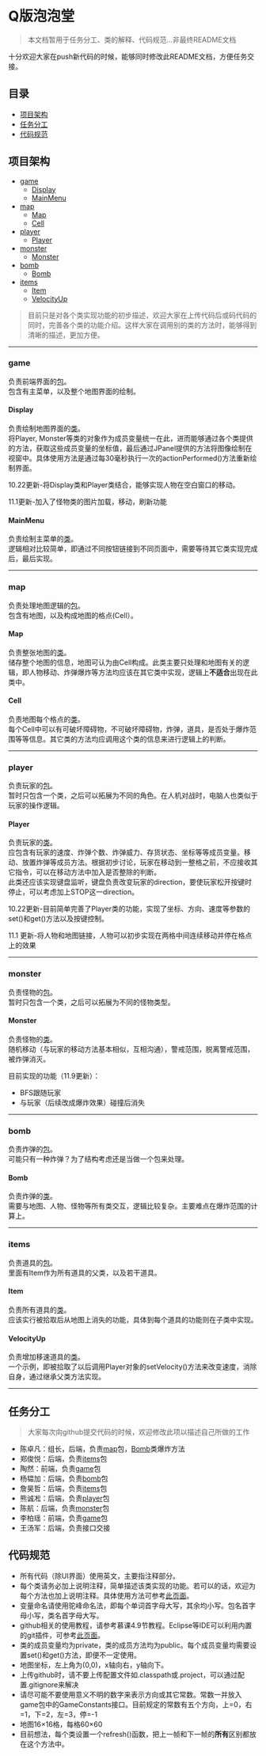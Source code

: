 # Q版泡泡堂

> 本文档暂用于任务分工、类的解释、代码规范...非最终README文档

十分欢迎大家在push新代码的时候，能够同时修改此README文档，方便任务交接。

## 目录

- [项目架构](#项目架构)
- [任务分工](#任务分工)
- [代码规范](#代码规范)


## 项目架构

- [game](#game)
	- [Display](#Display)
	- [MainMenu](#MainMenu)
- [map](#map)
	- [Map](#Map-1)
	- [Cell](#Cell)
- [player](#player)
	- [Player](#Player-1)
- [monster](#monster)
	- [Monster](#Monster-1)
- [bomb](#bomb)
	- [Bomb](#Bomb-1)
- [items](#items)
	- [Item](#Item)
	- [VelocityUp](#VelocityUp)

> 目前只是对各个类实现功能的初步描述，欢迎大家在上传代码后或码代码的同时，完善各个类的功能介绍。这样大家在调用别的类的方法时，能够得到清晰的描述，更加方便。
---
### game
负责前端界面的[包](src/game)。  
包含有主菜单，以及整个地图界面的绘制。

#### Display
负责绘制地图界面的[类](src/game/Display.java)。  
将Player, Monster等类的对象作为成员变量统一在此，进而能够通过各个类提供的方法，获取这些成员变量的坐标值，最后通过JPanel提供的方法将图像绘制在视窗中。具体使用方法是通过每30毫秒执行一次的actionPerformed()方法重新绘制界面。

10.22更新-将Display类和Player类结合，能够实现人物在空白窗口的移动。

11.1更新-加入了怪物类的图片加载，移动，刷新功能

#### MainMenu
负责绘制主菜单的[类](src/game/MainMenu.java)。  
逻辑相对比较简单，即通过不同按钮链接到不同页面中，需要等待其它类实现完成后，最后实现。

---
### map
负责处理地图逻辑的[包](src/map)。  
包含有地图，以及构成地图的格点(Cell）。

#### Map
负责整张地图的[类](src/map/Map.java)。  
储存整个地图的信息，地图可认为由Cell构成。此类主要只处理和地图有关的逻辑，即人物移动、炸弹爆炸等方法均应该在其它类中实现，逻辑上**不适合**出现在此类中。

#### Cell
负责地图每个格点的[类](src/map/Cell.java)。  
每个Cell中可以有可破坏障碍物，不可破坏障碍物，炸弹，道具，是否处于爆炸范围等等信息。其它类的方法均应调用这个类的信息来进行逻辑上的判断。

---
### player
负责玩家的[包](src/player)。  
暂时只包含一个类，之后可以拓展为不同的角色。在人机对战时，电脑人也类似于玩家的操作逻辑。

#### Player
负责玩家的[类](src/player/Player.java)。  
应包含有玩家的速度、炸弹个数、炸弹威力、存货状态、坐标等等成员变量。移动、放置炸弹等成员方法。根据初步讨论，玩家在移动到一整格之前，不应接收其它指令，可以在移动方法中加入是否整除的判断。  
此类还应该实现键盘监听，键盘负责改变玩家的direction，要使玩家松开按键时停止，可以考虑加上STOP这一direction。

10.22更新-目前简单完善了Player类的功能，实现了坐标、方向、速度等参数的set()和get()方法以及按键控制。

11.1 更新-将人物和地图链接，人物可以初步实现在两格中间连续移动并停在格点上的效果

---
### monster
负责怪物的[包](src/monster)。  
暂时只包含一个类，之后可以拓展为不同的怪物类型。

#### Monster
负责怪物的[类](src/monster/Monster.java)。  
随机移动（与玩家的移动方法基本相似，互相沟通），警戒范围，脱离警戒范围，被炸弹消灭。

目前实现的功能（11.9更新）：
* BFS跟随玩家
* 与玩家（后续改成爆炸效果）碰撞后消失

---
### bomb
负责炸弹的[包](src/bomb)。  
可能只有一种炸弹？为了结构考虑还是当做一个包来处理。

#### Bomb
负责炸弹的[类](src/bomb/Bomb.java)。  
需要与地图、人物、怪物等所有类交互，逻辑比较复杂。主要难点在爆炸范围的计算上。

---
### items
负责道具的[包](src/items)。  
里面有Item作为所有道具的父类，以及若干道具。

#### Item
负责所有道具的[类](src/items/Item.java)。  
应该实行被拾取后从地图上消失的功能，具体到每个道具的功能则在子类中实现。

#### VelocityUp
负责增加移速道具的[类](src/items/VelocityUp.java)。  
一个示例，即被拾取了以后调用Player对象的setVelocity()方法来改变速度，消除自身，通过继承父类方法实现。

---
## 任务分工
> 大家每次向github提交代码的时候，欢迎修改此项以描述自己所做的工作

- 陈卓凡：组长，后端，负责[map](#map)包，[Bomb](#Bomb-1)类爆炸方法
- 郑俊悦：后端，负责[items](#items)包
- 陶然：前端，负责[game](#game)包
- 杨韫加：后端，负责[bomb](#bomb)包
- 詹昊哲：后端，负责[items](#items)包
- 熊诚凇：后端，负责[player](#player)包
- 陈航：后端，负责[monster](#monster)包
- 李柏瑶：前端，负责[game](#game)包
- 王汤军：后端，负责接口交接

## 代码规范
- 所有代码（除UI界面）使用英文，主要指注释部分。
- 每个类请务必加上说明注释，简单描述该类实现的功能。若可以的话，欢迎为每个方法也加上说明注释。具体使用方法可参考[此页面](https://www.runoob.com/java/java-documentation.html)。
- 变量命名请使用驼峰命名法，即每个单词首字母大写，其余均小写。包名首字母小写，类名首字母大写。
- github相关的使用教程，请参考慕课4.9节教程。Eclipse等IDE可以利用内置的git插件，可参考[此页面](https://blog.csdn.net/bendanany/article/details/78891804)。
- 类的成员变量均为private，类的成员方法均为public。每个成员变量均需要设置set()和get()方法，即便不一定使用。
- 地图坐标，左上角为(0,0)，x轴向右，y轴向下。
- 上传github时，请不要上传配置文件如.classpath或.project，可以通过配置.gitignore来解决
- 请尽可能不要使用意义不明的数字来表示方向或其它常数。常数一并放入game包中的GameConstants接口。目前规定的常数有五个方向，上=0，右=1，下=2，左=3，停=-1
- 地图16×16格，每格60×60
- 目前想法，每个类设置一个refresh()函数，把上一帧和下一帧的**所有**区别都放在这个方法中。
